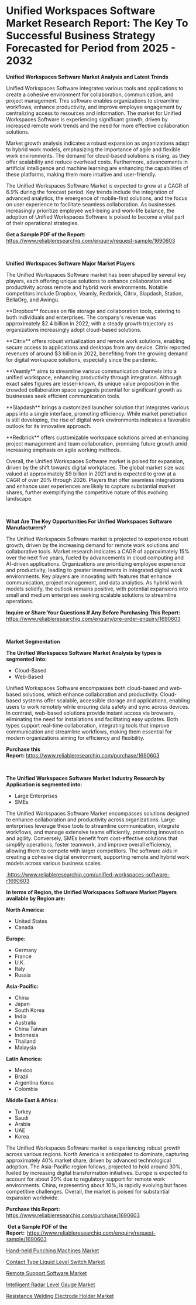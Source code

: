 <p><h1>Unified Workspaces Software Market Research Report: The Key To Successful Business Strategy Forecasted for Period from 2025 - 2032</h1></p><p><strong>Unified Workspaces Software Market Analysis and Latest Trends</strong></p>
<p><p>Unified Workspaces Software integrates various tools and applications to create a cohesive environment for collaboration, communication, and project management. This software enables organizations to streamline workflows, enhance productivity, and improve employee engagement by centralizing access to resources and information. The market for Unified Workspaces Software is experiencing significant growth, driven by increased remote work trends and the need for more effective collaboration solutions.</p><p>Market growth analysis indicates a robust expansion as organizations adapt to hybrid work models, emphasizing the importance of agile and flexible work environments. The demand for cloud-based solutions is rising, as they offer scalability and reduce overhead costs. Furthermore, advancements in artificial intelligence and machine learning are enhancing the capabilities of these platforms, making them more intuitive and user-friendly.</p><p>The Unified Workspaces Software Market is expected to grow at a CAGR of 6.9% during the forecast period. Key trends include the integration of advanced analytics, the emergence of mobile-first solutions, and the focus on user experience to facilitate seamless collaboration. As businesses increasingly prioritize employee well-being and work-life balance, the adoption of Unified Workspaces Software is poised to become a vital part of their operational strategies.</p></p>
<p><strong>Get a Sample PDF of the Report:&nbsp;</strong> <a href="https://www.reliableresearchiq.com/enquiry/request-sample/1690603?utm_campaign=1144&utm_medium=2&utm_source=Github&utm_content=ia&utm_term=06012025&utm_id=unified-workspaces-software">https://www.reliableresearchiq.com/enquiry/request-sample/1690603</a></p>
<p>&nbsp;</p>
<p><strong>Unified Workspaces Software Major Market Players</strong></p>
<p><p>The Unified Workspaces Software market has been shaped by several key players, each offering unique solutions to enhance collaboration and productivity across remote and hybrid work environments. Notable competitors include Dropbox, Veamly, Redbrick, Citrix, Slapdash, Station, BellaOrg, and Awingu.</p><p>**Dropbox** focuses on file storage and collaboration tools, catering to both individuals and enterprises. The company's revenue was approximately $2.4 billion in 2022, with a steady growth trajectory as organizations increasingly adopt cloud-based solutions.</p><p>**Citrix** offers robust virtualization and remote work solutions, enabling secure access to applications and desktops from any device. Citrix reported revenues of around $3 billion in 2022, benefiting from the growing demand for digital workspace solutions, especially since the pandemic.</p><p>**Veamly** aims to streamline various communication channels into a unified workspace, enhancing productivity through integration. Although exact sales figures are lesser-known, its unique value proposition in the crowded collaboration space suggests potential for significant growth as businesses seek efficient communication tools.</p><p>**Slapdash** brings a customized launcher solution that integrates various apps into a single interface, promoting efficiency. While market penetration is still developing, the rise of digital work environments indicates a favorable outlook for its innovative approach.</p><p>**Redbrick** offers customizable workspace solutions aimed at enhancing project management and team collaboration, promising future growth amid increasing emphasis on agile working methods.</p><p>Overall, the Unified Workspaces Software market is poised for expansion, driven by the shift towards digital workplaces. The global market size was valued at approximately $9 billion in 2021 and is expected to grow at a CAGR of over 20% through 2026. Players that offer seamless integrations and enhance user experiences are likely to capture substantial market shares, further exemplifying the competitive nature of this evolving landscape.</p></p>
<p>&nbsp;</p>
<p><strong>What Are The Key Opportunities For Unified Workspaces Software Manufacturers?</strong></p>
<p><p>The Unified Workspaces Software market is projected to experience robust growth, driven by the increasing demand for remote work solutions and collaborative tools. Market research indicates a CAGR of approximately 15% over the next five years, fueled by advancements in cloud computing and AI-driven applications. Organizations are prioritizing employee experience and productivity, leading to greater investments in integrated digital work environments. Key players are innovating with features that enhance communication, project management, and data analytics. As hybrid work models solidify, the outlook remains positive, with potential expansions into small and medium enterprises seeking scalable solutions to streamline operations.</p></p>
<p><strong>Inquire or Share Your Questions If Any Before Purchasing This Report:</strong> <a href="https://www.reliableresearchiq.com/enquiry/pre-order-enquiry/1690603?utm_campaign=1144&utm_medium=2&utm_source=Github&utm_content=ia&utm_term=06012025&utm_id=unified-workspaces-software">https://www.reliableresearchiq.com/enquiry/pre-order-enquiry/1690603</a></p>
<p>&nbsp;</p>
<p><strong>Market Segmentation</strong></p>
<p><strong>The Unified Workspaces Software Market Analysis by types is segmented into:</strong></p>
<p><ul><li>Cloud-Based</li><li>Web-Based</li></ul></p>
<p><p>Unified Workspaces Software encompasses both cloud-based and web-based solutions, which enhance collaboration and productivity. Cloud-based systems offer scalable, accessible storage and applications, enabling users to work remotely while ensuring data safety and sync across devices. In contrast, web-based solutions provide instant access via browsers, eliminating the need for installations and facilitating easy updates. Both types support real-time collaboration, integrating tools that improve communication and streamline workflows, making them essential for modern organizations aiming for efficiency and flexibility.</p></p>
<p><strong>Purchase this Report:&nbsp;</strong><a href="https://www.reliableresearchiq.com/purchase/1690603?utm_campaign=1144&utm_medium=2&utm_source=Github&utm_content=ia&utm_term=06012025&utm_id=unified-workspaces-software">https://www.reliableresearchiq.com/purchase/1690603</a></p>
<p>&nbsp;</p>
<p><strong>The Unified Workspaces Software Market Industry Research by Application is segmented into:</strong></p>
<p><ul><li>Large Enterprises</li><li>SMEs</li></ul></p>
<p><p>The Unified Workspaces Software Market encompasses solutions designed to enhance collaboration and productivity across organizations. Large enterprises leverage these tools to streamline communication, integrate workflows, and manage extensive teams efficiently, promoting innovation and agility. Conversely, SMEs benefit from cost-effective solutions that simplify operations, foster teamwork, and improve overall efficiency, allowing them to compete with larger competitors. The software aids in creating a cohesive digital environment, supporting remote and hybrid work models across various business scales.</p></p>
<p><a href="https://www.reliableresearchiq.com/unified-workspaces-software-r1690603?utm_campaign=1144&utm_medium=2&utm_source=Github&utm_content=ia&utm_term=06012025&utm_id=unified-workspaces-software">&nbsp;https://www.reliableresearchiq.com/unified-workspaces-software-r1690603</a></p>
<p><strong>In terms of Region, the Unified Workspaces Software Market Players available by Region are:</strong></p>
<p>
    <p> <strong> North America: </strong>
        <ul>
            <li>United States</li>
            <li>Canada</li>
        </ul>
        </p> 
    <p> <strong> Europe: </strong>
        <ul>
            <li>Germany</li>
            <li>France</li>
            <li>U.K.</li>
            <li>Italy</li>
            <li>Russia</li>
        </ul>
        </p> 
    <p> <strong> Asia-Pacific: </strong>
        <ul>
            <li>China</li>
            <li>Japan</li>
            <li>South Korea</li>
            <li>India</li>
            <li>Australia</li>
            <li>China Taiwan</li>
            <li>Indonesia</li>
            <li>Thailand</li>
            <li>Malaysia</li>
        </ul>
        </p> 
    <p> <strong> Latin America: </strong>
        <ul>
            <li>Mexico</li>
            <li>Brazil</li>
            <li>Argentina Korea</li>
            <li>Colombia</li>
        </ul>
        </p> 
    <p> <strong> Middle East & Africa: </strong>
        <ul>
            <li>Turkey</li>
            <li>Saudi</li>
            <li>Arabia</li>
            <li>UAE</li>
            <li>Korea</li>
        </ul>
    </p>
    </p>
<p><p>The Unified Workspaces Software market is experiencing robust growth across various regions. North America is anticipated to dominate, capturing approximately 40% market share, driven by advanced technological adoption. The Asia-Pacific region follows, projected to hold around 30%, fueled by increasing digital transformation initiatives. Europe is expected to account for about 20% due to regulatory support for remote work environments. China, representing about 10%, is rapidly evolving but faces competitive challenges. Overall, the market is poised for substantial expansion worldwide.</p></p>
<p><strong>Purchase this Report: </strong><a href="https://www.reliableresearchiq.com/purchase/1690603?utm_campaign=1144&utm_medium=2&utm_source=Github&utm_content=ia&utm_term=06012025&utm_id=unified-workspaces-software">https://www.reliableresearchiq.com/purchase/1690603</a></p>
<p>&nbsp;<strong>Get a Sample PDF of the Report:&nbsp;&nbsp;</strong><a href="https://www.reliableresearchiq.com/enquiry/request-sample/1690603?utm_campaign=1144&utm_medium=2&utm_source=Github&utm_content=ia&utm_term=06012025&utm_id=unified-workspaces-software">https://www.reliableresearchiq.com/enquiry/request-sample/1690603</a></p>
<p><strong></strong></p>
<p><p><a href="https://www.linkedin.com/pulse/hand-held-punching-machines-market2025-2032-industry-insights-uoxse?utm_campaign=1144&utm_medium=2&utm_source=Github&utm_content=ia&utm_term=06012025&utm_id=unified-workspaces-software">Hand-held Punching Machines Market</a></p><p><a href="https://www.linkedin.com/pulse/future-market-revenue-growth-contact-type-liquid-level-switch-t1xtf?utm_campaign=1144&utm_medium=2&utm_source=Github&utm_content=ia&utm_term=06012025&utm_id=unified-workspaces-software">Contact Type Liquid Level Switch Market</a></p><p><a href="https://www.linkedin.com/pulse/global-remote-support-software-market-future-trends-s68sc?utm_campaign=1144&utm_medium=2&utm_source=Github&utm_content=ia&utm_term=06012025&utm_id=unified-workspaces-software">Remote Support Software Market</a></p><p><a href="https://www.linkedin.com/pulse/intelligent-radar-level-gauge-market-development-top-players-projected-mt7jf?utm_campaign=1144&utm_medium=2&utm_source=Github&utm_content=ia&utm_term=06012025&utm_id=unified-workspaces-software">Intelligent Radar Level Gauge Market</a></p><p><a href="https://www.linkedin.com/pulse/positive-growth-trajectory-resistance-welding-electrode-kmffc?utm_campaign=1144&utm_medium=2&utm_source=Github&utm_content=ia&utm_term=06012025&utm_id=unified-workspaces-software">Resistance Welding Electrode Holder Market</a></p></p>
